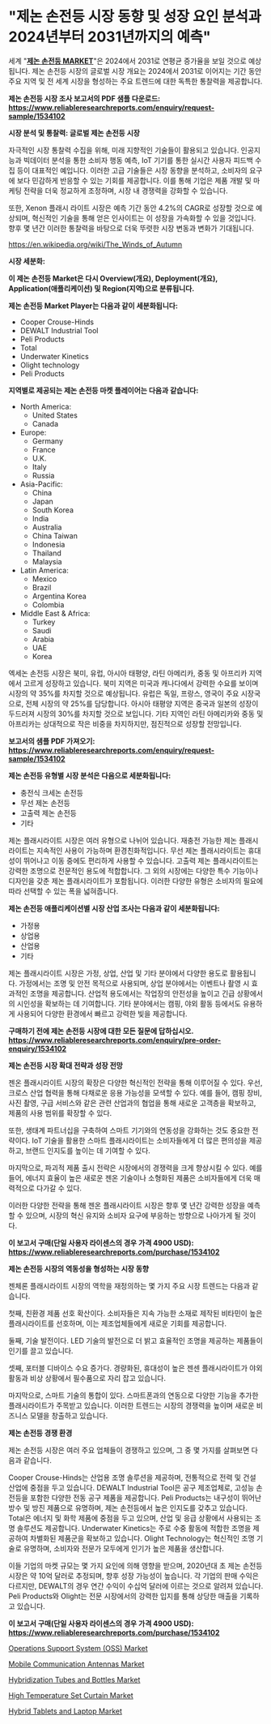 <p><h1>"제논 손전등 시장 동향 및 성장 요인 분석과 2024년부터 2031년까지의 예측"</h1></p><p>세계 "<strong><a href="https://www.reliableresearchreports.com/xenon-flashlight-r1534102?utm_campaign=105&utm_medium=8&utm_source=Github&utm_content=ia&utm_term=14102024&utm_id=xenon-flashlight">제논 손전등 MARKET</a></strong>"은 2024에서 2031로 연평균 증가율을 보일 것으로 예상됩니다. 제논 손전등 시장의 글로벌 시장 개요는 2024에서 2031로 이어지는 기간 동안 주요 지역 및 전 세계 시장을 형성하는 주요 트렌드에 대한 독특한 통찰력을 제공합니다.</p>
<p><strong>제논 손전등 시장 조사 보고서의 PDF 샘플 다운로드: <a href="https://www.reliableresearchreports.com/enquiry/request-sample/1534102?utm_campaign=105&utm_medium=8&utm_source=Github&utm_content=ia&utm_term=14102024&utm_id=xenon-flashlight">https://www.reliableresearchreports.com/enquiry/request-sample/1534102</a></strong></p>
<p><strong>시장 분석 및 통찰력: 글로벌 제논 손전등 시장</strong></p>
<p><p>자극적인 시장 통찰력 수집을 위해, 미래 지향적인 기술들이 활용되고 있습니다. 인공지능과 빅데이터 분석을 통한 소비자 행동 예측, IoT 기기를 통한 실시간 사용자 피드백 수집 등이 대표적인 예입니다. 이러한 고급 기술들은 시장 동향을 분석하고, 소비자의 요구에 보다 민감하게 반응할 수 있는 기회를 제공합니다. 이를 통해 기업은 제품 개발 및 마케팅 전략을 더욱 정교하게 조정하며, 시장 내 경쟁력을 강화할 수 있습니다. </p><p>또한, Xenon 플래시 라이트 시장은 예측 기간 동안 4.2%의 CAGR로 성장할 것으로 예상되며, 혁신적인 기술을 통해 얻은 인사이트는 이 성장을 가속화할 수 있을 것입니다. 향후 몇 년간 이러한 통찰력을 바탕으로 더욱 뚜렷한 시장 변동과 변화가 기대됩니다.</p></p>
<p><a href="%7CAUTHORITHY_DOMAIN_URL%7C?utm_campaign=105&utm_medium=8&utm_source=Github&utm_content=ia&utm_term=14102024&utm_id=xenon-flashlight">https://en.wikipedia.org/wiki/The_Winds_of_Autumn</a></p>
<p><strong>시장 세분화:</strong></p>
<p><strong>이 제논 손전등 Market은 다시 Overview(개요), Deployment(개요), Application(애플리케이션) 및 Region(지역)으로 분류됩니다.</strong></p>
<p><strong>제논 손전등 Market Player는 다음과 같이 세분화됩니다:</strong></p>
<p><ul><li>Cooper Crouse-Hinds</li><li>DEWALT Industrial Tool</li><li>Peli Products</li><li>Total</li><li>Underwater Kinetics</li><li>Olight technology</li><li>Peli Products</li></ul></p>
<p><strong>지역별로 제공되는 제논 손전등 마켓 플레이어는 다음과 같습니다:</strong></p>
<p><ul>
    <li>
        North America:
        <ul>
            <li>United States</li>
            <li>Canada</li>
        </ul>
    </li>
    <li>
        Europe:
        <ul>
            <li>Germany</li>
            <li>France</li>
            <li>U.K.</li>
            <li>Italy</li>
            <li>Russia</li>
        </ul>
    </li>
    <li>
        Asia-Pacific:
        <ul>
            <li>China</li>
            <li>Japan</li>
            <li>South Korea</li>
            <li>India</li>
            <li>Australia</li>
            <li>China Taiwan</li>
            <li>Indonesia</li>
            <li>Thailand</li>
            <li>Malaysia</li>
        </ul>
    </li>
    <li>
        Latin America:
        <ul>
            <li>Mexico</li>
            <li>Brazil</li>
            <li>Argentina Korea</li>
            <li>Colombia</li>
        </ul>
    </li>
    <li>
        Middle East & Africa:
        <ul>
            <li>Turkey</li>
            <li>Saudi</li>
            <li>Arabia</li>
            <li>UAE</li>
            <li>Korea</li>
        </ul>
    </li>
    </ul></p>
<p><p>엑세논 손전등 시장은 북미, 유럽, 아시아 태평양, 라틴 아메리카, 중동 및 아프리카 지역에서 고르게 성장하고 있습니다. 북미 지역은 미국과 캐나다에서 강력한 수요를 보이며 시장의 약 35%를 차지할 것으로 예상됩니다. 유럽은 독일, 프랑스, 영국이 주요 시장국으로, 전체 시장의 약 25%를 담당합니다. 아시아 태평양 지역은 중국과 일본의 성장이 두드러져 시장의 30%를 차지할 것으로 보입니다. 기타 지역인 라틴 아메리카와 중동 및 아프리카는 상대적으로 작은 비중을 차지하지만, 점진적으로 성장할 전망입니다.</p></p>
<p><strong>보고서의 샘플 PDF 가져오기: <a href="https://www.reliableresearchreports.com/enquiry/request-sample/1534102?utm_campaign=105&utm_medium=8&utm_source=Github&utm_content=ia&utm_term=14102024&utm_id=xenon-flashlight">https://www.reliableresearchreports.com/enquiry/request-sample/1534102</a></strong></p>
<p><strong>제논 손전등 유형별 시장 분석은 다음으로 세분화됩니다:</strong></p>
<p><ul><li>충전식 크세논 손전등</li><li>무선 제논 손전등</li><li>고출력 제논 손전등</li><li>기타</li></ul></p>
<p><p>제논 플래시라이트 시장은 여러 유형으로 나뉘어 있습니다. 재충전 가능한 제논 플래시라이트는 지속적인 사용이 가능하며 환경친화적입니다. 무선 제논 플래시라이트는 휴대성이 뛰어나고 이동 중에도 편리하게 사용할 수 있습니다. 고출력 제논 플래시라이트는 강력한 조명으로 전문적인 용도에 적합합니다. 그 외의 시장에는 다양한 특수 기능이나 디자인을 갖춘 제논 플래시라이트가 포함됩니다. 이러한 다양한 유형은 소비자의 필요에 따라 선택할 수 있는 폭을 넓혀줍니다.</p></p>
<p><strong>제논 손전등 애플리케이션별 시장 산업 조사는 다음과 같이 세분화됩니다:</strong></p>
<p><ul><li>가정용</li><li>상업용</li><li>산업용</li><li>기타</li></ul></p>
<p><p>제논 플래시라이트 시장은 가정, 상업, 산업 및 기타 분야에서 다양한 용도로 활용됩니다. 가정에서는 조명 및 안전 목적으로 사용되며, 상업 분야에서는 이벤트나 촬영 시 효과적인 조명을 제공합니다. 산업적 용도에서는 작업장의 안전성을 높이고 긴급 상황에서의 시인성을 확보하는 데 기여합니다. 기타 분야에서는 캠핑, 야외 활동 등에서도 유용하게 사용되어 다양한 환경에서 빠르고 강력한 빛을 제공합니다.</p></p>
<p><strong>구매하기 전에 제논 손전등 시장에 대한 모든 질문에 답하십시오. <a href="https://www.reliableresearchreports.com/enquiry/pre-order-enquiry/1534102?utm_campaign=105&utm_medium=8&utm_source=Github&utm_content=ia&utm_term=14102024&utm_id=xenon-flashlight">https://www.reliableresearchreports.com/enquiry/pre-order-enquiry/1534102</a></strong></p>
<p><strong>제논 손전등 시장 확대 전략과 성장 전망</strong></p>
<p><p>젠온 플래시라이트 시장의 확장은 다양한 혁신적인 전략을 통해 이루어질 수 있다. 우선, 크로스 산업 협력을 통해 다채로운 응용 가능성을 모색할 수 있다. 예를 들어, 캠핑 장비, 사진 촬영, 구급 서비스와 같은 관련 산업과의 협업을 통해 새로운 고객층을 확보하고, 제품의 사용 범위를 확장할 수 있다. </p><p>또한, 생태계 파트너십을 구축하여 스마트 기기와의 연동성을 강화하는 것도 중요한 전략이다. IoT 기술을 활용한 스마트 플래시라이트는 소비자들에게 더 많은 편의성을 제공하고, 브랜드 인지도를 높이는 데 기여할 수 있다. </p><p>마지막으로, 파괴적 제품 출시 전략은 시장에서의 경쟁력을 크게 향상시킬 수 있다. 예를 들어, 에너지 효율이 높은 새로운 젠온 기술이나 소형화된 제품은 소비자들에게 더욱 매력적으로 다가갈 수 있다.</p><p>이러한 다양한 전략을 통해 젠온 플래시라이트 시장은 향후 몇 년간 강력한 성장을 예측할 수 있으며, 시장의 혁신 유지와 소비자 요구에 부응하는 방향으로 나아가게 될 것이다.</p></p>
<p><strong>이 보고서 구매(단일 사용자 라이센스의 경우 가격 4900 USD): <a href="https://www.reliableresearchreports.com/purchase/1534102?utm_campaign=105&utm_medium=8&utm_source=Github&utm_content=ia&utm_term=14102024&utm_id=xenon-flashlight">https://www.reliableresearchreports.com/purchase/1534102</a></strong></p>
<p><strong>제논 손전등 시장의 역동성을 형성하는 시장 동향</strong></p>
<p><p>젠체론 플래시라이트 시장의 역학을 재정의하는 몇 가지 주요 시장 트렌드는 다음과 같습니다. </p><p>첫째, 친환경 제품 선호 확산이다. 소비자들은 지속 가능한 소재로 제작된 비타민이 높은 플래시라이트를 선호하며, 이는 제조업체들에게 새로운 기회를 제공합니다. </p><p>둘째, 기술 발전이다. LED 기술의 발전으로 더 밝고 효율적인 조명을 제공하는 제품들이 인기를 끌고 있습니다. </p><p>셋째, 포터블 디바이스 수요 증가다. 경량화된, 휴대성이 높은 젠센 플래시라이트가 야외 활동과 비상 상황에서 필수품으로 자리 잡고 있습니다. </p><p>마지막으로, 스마트 기술의 통합이 있다. 스마트폰과의 연동으로 다양한 기능을 추가한 플래시라이트가 주목받고 있습니다. 이러한 트렌드는 시장의 경쟁력을 높이며 새로운 비즈니스 모델을 창출하고 있습니다.</p></p>
<p><strong>제논 손전등 경쟁 환경</strong></p>
<p><p>제논 손전등 시장은 여러 주요 업체들이 경쟁하고 있으며, 그 중 몇 가지를 살펴보면 다음과 같습니다. </p><p>Cooper Crouse-Hinds는 산업용 조명 솔루션을 제공하며, 전통적으로 전력 및 건설 산업에 중점을 두고 있습니다. DEWALT Industrial Tool은 공구 제조업체로, 고성능 손전등을 포함한 다양한 전동 공구 제품을 제공합니다. Peli Products는 내구성이 뛰어난 방수 및 방진 제품으로 유명하며, 제논 손전등에서 높은 인지도를 갖추고 있습니다. Total은 에너지 및 화학 제품에 중점을 두고 있으며, 산업 및 응급 상황에서 사용되는 조명 솔루션도 제공합니다. Underwater Kinetics는 주로 수중 활동에 적합한 조명을 제공하여 차별화된 제품군을 확보하고 있습니다. Olight Technology는 혁신적인 조명 기술로 유명하며, 소비자와 전문가 모두에게 인기가 높은 제품을 생산합니다.</p><p>이들 기업의 마켓 규모는 몇 가지 요인에 의해 영향을 받으며, 2020년대 초 제논 손전등 시장은 약 10억 달러로 추정되며, 향후 성장 가능성이 높습니다. 각 기업의 판매 수익은 다르지만, DEWALT의 경우 연간 수익이 수십억 달러에 이르는 것으로 알려져 있습니다. Peli Products와 Olight는 전문 시장에서의 강력한 입지를 통해 상당한 매출을 기록하고 있습니다.</p></p>
<p><strong>이 보고서 구매(단일 사용자 라이센스의 경우 가격 4900 USD): <a href="https://www.reliableresearchreports.com/purchase/1534102?utm_campaign=105&utm_medium=8&utm_source=Github&utm_content=ia&utm_term=14102024&utm_id=xenon-flashlight">https://www.reliableresearchreports.com/purchase/1534102</a></strong></p>
<p><p><a href="https://github.com/NasrinKhan99/Market-Research-Report-List-1/blob/main/operations-support-system-oss-market.md?utm_campaign=105&utm_medium=8&utm_source=Github&utm_content=ia&utm_term=14102024&utm_id=xenon-flashlight">Operations Support System (OSS) Market</a></p><p><a href="https://github.com/petbigbeepjn/Market-Research-Report-List-1/blob/main/mobile-communication-antennas-market.md?utm_campaign=105&utm_medium=8&utm_source=Github&utm_content=ia&utm_term=14102024&utm_id=xenon-flashlight">Mobile Communication Antennas Market</a></p><p><a href="https://www.linkedin.com/pulse/hybridization-tubes-bottles-market-size-growth-industry-analysis-xqgce?utm_campaign=105&utm_medium=8&utm_source=Github&utm_content=ia&utm_term=14102024&utm_id=xenon-flashlight">Hybridization Tubes and Bottles Market</a></p><p><a href="https://www.linkedin.com/pulse/high-temperature-set-curtain-market-outlook-forecast-from-y1i4e?utm_campaign=105&utm_medium=8&utm_source=Github&utm_content=ia&utm_term=14102024&utm_id=xenon-flashlight">High Temperature Set Curtain Market</a></p><p><a href="https://www.linkedin.com/pulse/global-hybrid-tablets-laptop-market-analysis-key-trends-future-qjnoe?utm_campaign=105&utm_medium=8&utm_source=Github&utm_content=ia&utm_term=14102024&utm_id=xenon-flashlight">Hybrid Tablets and Laptop Market</a></p></p>